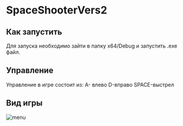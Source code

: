 # SpaceShooterVers2
## Как запустить
Для запуска необходимо зайти в папку x64/Debug и запустить .exe файл.
## Управление
 Управление в игре состоит из: A- влево D-вправо SPACE-выстрел
## Вид игры
![menu]([http://url/to/img.png](https://github.com/RomanLusogorkii/SpaceShooterVers2/blob/main/picture/menu.png)https://github.com/RomanLusogorkii/SpaceShooterVers2/blob/main/picture/menu.png)
